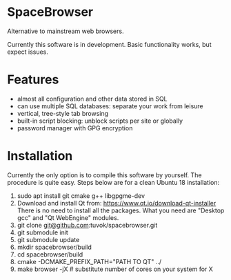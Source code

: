 # SpaceBrowser
Alternative to mainstream web browsers.

Currently this software is in development. Basic functionality works, but expect issues.

# Features
* almost all configuration and other data stored in SQL
* can use multiple SQL databases: separate your work from leisure
* vertical, tree-style tab browsing
* built-in script blocking: unblock scripts per site or globally
* password manager with GPG encryption

# Installation
Currently the only option is to compile this software by yourself. The procedure is quite easy. Steps below are for a clean Ubuntu 18 installation:

1. sudo apt install git cmake g++ libgpgme-dev
2. Download and install Qt from: https://www.qt.io/download-qt-installer
   There is no need to install all the packages. What you need are "Desktop gcc" and "Qt WebEngine" modules.
3. git clone git@github.com:tuvok/spacebrowser.git
4. git submodule init
5. git submodule update
6. mkdir spacebrowser/build
7. cd spacebrowser/build
8. cmake -DCMAKE_PREFIX_PATH="PATH TO QT" ../
9. make browser -jX # substitute number of cores on your system for X
